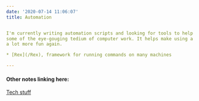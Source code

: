 ```yaml
---
date: '2020-07-14 11:06:07'
title: Automation


I'm currently writing automation scripts and looking for tools to help remove
some of the eye-gouging tedium of computer work. It helps make using a computer
a lot more fun again.

* [Rex](/Rex), framework for running commands on many machines

---
```

#### Other notes linking here:

[Tech stuff](/Tech-stuff)

